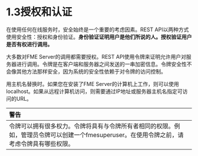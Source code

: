 # 1.3授权和认证

在使用任何在线服务时，安全始终是一个重要的考虑因素。REST API以两种方式使用安全性：授权和身份验证。**身份验证证明用户是他们所说的人。授权验证用户是否有权进行调用。**

大多数对FME Server的调用都需要授权。REST API使用令牌来证明允许用户对服务器进行调用。令牌是在客户端和服务器之间发送的一串加密信息。令牌安全性不会像其他方法那样安全，因为系统的安全性依赖于对令牌的访问控制。

用主机名替换时。如果您在安装了FME Server的计算机上工作，则可以使用localhost。如果从远程计算机访问，则需要通过IP地址或服务器主机名指定可访问的URL。

|  警告 |
| :--- |
|  令牌可以拥有很多权力。令牌将具有与令牌所有者相同的权限。例如，管理员令牌可以创建一个fmesuperuser。在使用令牌之前，请考虑令牌具有哪些权限。 |

